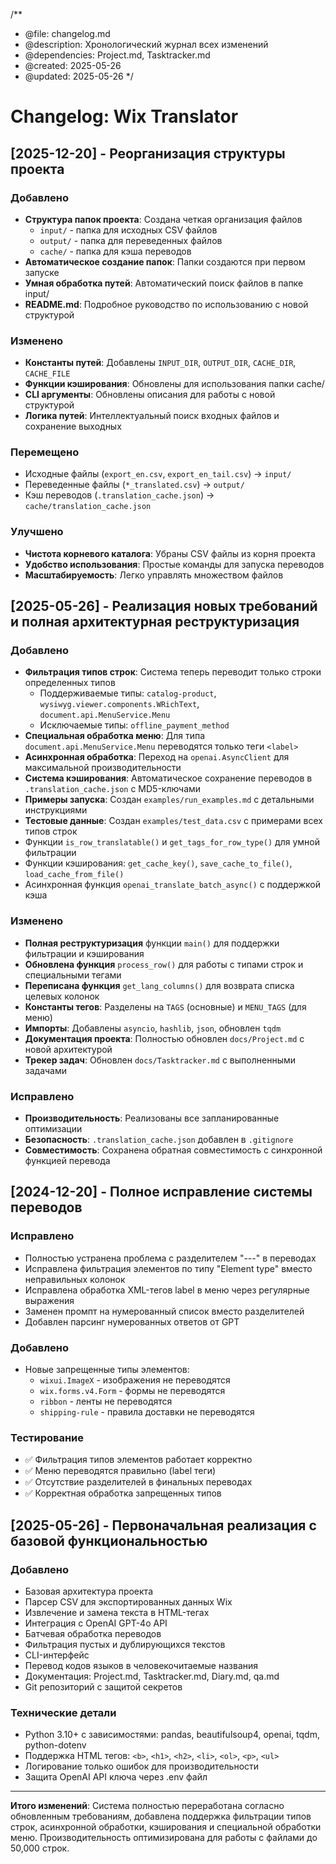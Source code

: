 /**
 * @file: changelog.md
 * @description: Хронологический журнал всех изменений
 * @dependencies: Project.md, Tasktracker.md
 * @created: 2025-05-26
 * @updated: 2025-05-26
 */

# Changelog: Wix Translator

## [2025-12-20] - Реорганизация структуры проекта

### Добавлено
- **Структура папок проекта**: Создана четкая организация файлов
  - `input/` - папка для исходных CSV файлов
  - `output/` - папка для переведенных файлов  
  - `cache/` - папка для кэша переводов
- **Автоматическое создание папок**: Папки создаются при первом запуске
- **Умная обработка путей**: Автоматический поиск файлов в папке input/
- **README.md**: Подробное руководство по использованию с новой структурой

### Изменено
- **Константы путей**: Добавлены `INPUT_DIR`, `OUTPUT_DIR`, `CACHE_DIR`, `CACHE_FILE`
- **Функции кэширования**: Обновлены для использования папки cache/
- **CLI аргументы**: Обновлены описания для работы с новой структурой
- **Логика путей**: Интеллектуальный поиск входных файлов и сохранение выходных

### Перемещено
- Исходные файлы (`export_en.csv`, `export_en_tail.csv`) → `input/`
- Переведенные файлы (`*_translated.csv`) → `output/`
- Кэш переводов (`.translation_cache.json`) → `cache/translation_cache.json`

### Улучшено
- **Чистота корневого каталога**: Убраны CSV файлы из корня проекта
- **Удобство использования**: Простые команды для запуска переводов
- **Масштабируемость**: Легко управлять множеством файлов

## [2025-05-26] - Реализация новых требований и полная архитектурная реструктуризация

### Добавлено
- **Фильтрация типов строк**: Система теперь переводит только строки определенных типов
  - Поддерживаемые типы: `catalog-product`, `wysiwyg.viewer.components.WRichText`, `document.api.MenuService.Menu`
  - Исключаемые типы: `offline_payment_method`
- **Специальная обработка меню**: Для типа `document.api.MenuService.Menu` переводятся только теги `<label>`
- **Асинхронная обработка**: Переход на `openai.AsyncClient` для максимальной производительности
- **Система кэширования**: Автоматическое сохранение переводов в `.translation_cache.json` с MD5-ключами
- **Примеры запуска**: Создан `examples/run_examples.md` с детальными инструкциями
- **Тестовые данные**: Создан `examples/test_data.csv` с примерами всех типов строк
- Функции `is_row_translatable()` и `get_tags_for_row_type()` для умной фильтрации
- Функции кэширования: `get_cache_key()`, `save_cache_to_file()`, `load_cache_from_file()`
- Асинхронная функция `openai_translate_batch_async()` с поддержкой кэша

### Изменено
- **Полная реструктуризация** функции `main()` для поддержки фильтрации и кэширования
- **Обновлена функция** `process_row()` для работы с типами строк и специальными тегами
- **Переписана функция** `get_lang_columns()` для возврата списка целевых колонок
- **Константы тегов**: Разделены на `TAGS` (основные) и `MENU_TAGS` (для меню)
- **Импорты**: Добавлены `asyncio`, `hashlib`, `json`, обновлен `tqdm`
- **Документация проекта**: Полностью обновлен `docs/Project.md` с новой архитектурой
- **Трекер задач**: Обновлен `docs/Tasktracker.md` с выполненными задачами

### Исправлено
- **Производительность**: Реализованы все запланированные оптимизации
- **Безопасность**: `.translation_cache.json` добавлен в `.gitignore`
- **Совместимость**: Сохранена обратная совместимость с синхронной функцией перевода

## [2024-12-20] - Полное исправление системы переводов
### Исправлено
- Полностью устранена проблема с разделителем "---" в переводах
- Исправлена фильтрация элементов по типу "Element type" вместо неправильных колонок
- Исправлена обработка XML-тегов label в меню через регулярные выражения
- Заменен промпт на нумерованный список вместо разделителей
- Добавлен парсинг нумерованных ответов от GPT

### Добавлено  
- Новые запрещенные типы элементов:
  - `wixui.ImageX` - изображения не переводятся
  - `wix.forms.v4.Form` - формы не переводятся  
  - `ribbon` - ленты не переводятся
  - `shipping-rule` - правила доставки не переводятся

### Тестирование
- ✅ Фильтрация типов элементов работает корректно
- ✅ Меню переводятся правильно (label теги)
- ✅ Отсутствие разделителей в финальных переводах
- ✅ Корректная обработка запрещенных типов

## [2025-05-26] - Первоначальная реализация с базовой функциональностью

### Добавлено
- Базовая архитектура проекта
- Парсер CSV для экспортированных данных Wix
- Извлечение и замена текста в HTML-тегах
- Интеграция с OpenAI GPT-4o API
- Батчевая обработка переводов
- Фильтрация пустых и дублирующихся текстов
- CLI-интерфейс
- Перевод кодов языков в человекочитаемые названия
- Документация: Project.md, Tasktracker.md, Diary.md, qa.md
- Git репозиторий с защитой секретов

### Технические детали
- Python 3.10+ с зависимостями: pandas, beautifulsoup4, openai, tqdm, python-dotenv
- Поддержка HTML тегов: `<b>`, `<h1>`, `<h2>`, `<li>`, `<ol>`, `<p>`, `<ul>`
- Логирование только ошибок для производительности
- Защита OpenAI API ключа через .env файл

---

**Итого изменений**: Система полностью переработана согласно обновленным требованиям, добавлена поддержка фильтрации типов строк, асинхронной обработки, кэширования и специальной обработки меню. Производительность оптимизирована для работы с файлами до 50,000 строк. 